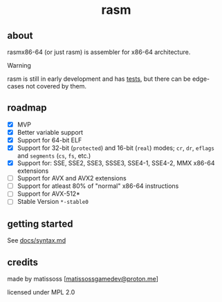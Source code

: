 <div align=center>
    <h1>rasm</h1>
</div>

## about

rasmx86-64 (or just rasm) is assembler for x86-64 architecture.

> [!WARNING]
> rasm is still in early development and has [tests](tests), but there can be edge-cases not covered by them.

## roadmap

- [x] MVP
- [x] Better variable support
- [x] Support for 64-bit ELF
- [x] Support for 32-bit (`protected`) and 16-bit (`real`) modes; `cr`, `dr`, `eflags` and `segments` (`cs`, `fs`, etc.)
- [x] Support for: SSE, SSE2, SSE3, SSSE3, SSE4-1, SSE4-2, MMX x86-64 extensions
- [ ] Support for AVX and AVX2 extensions
- [ ] Support for atleast 80% of "normal" x86-64 instructions
- [ ] Support for AVX-512*
- [ ] Stable Version `*-stable0`

## getting started

See [docs/syntax.md](docs/syntax.md)

## credits

made by matissoss [matissossgamedev@proton.me]

licensed under MPL 2.0
